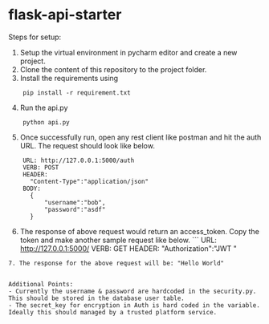 # flask-api-starter

  Steps for setup:
  1. Setup the virtual environment in pycharm editor and create a new project.
  2. Clone the content of this repository to the project folder.
  3. Install the requirements using 
  ```
      pip install -r requirement.txt
  ```
  4. Run the api.py
  ```
      python api.py
  ```
  5. Once successfully run, open any rest client like postman and hit the auth URL. The request should look like below.
  ```
      URL: http://127.0.0.1:5000/auth
      VERB: POST
      HEADER:
        "Content-Type":"application/json"
      BODY:
        {
	        "username":"bob",
	        "password":"asdf"	
        }
   ```
  6. The response of above request would return an access_token. Copy the token and make another sample request like below.
    ```
      URL: http://127.0.0.1:5000/
      VERB: GET
      HEADER:
        "Authorization":"JWT <ACCESSTOKEN>"
   ```
   7. The response for the above request will be: "Hello World"
   
   
   Additional Points:
   - Currently the username & password are hardcoded in the security.py. This should be stored in the database user table.
   - The secret_key for encryption in Auth is hard coded in the variable. Ideally this should managed by a trusted platform service.
